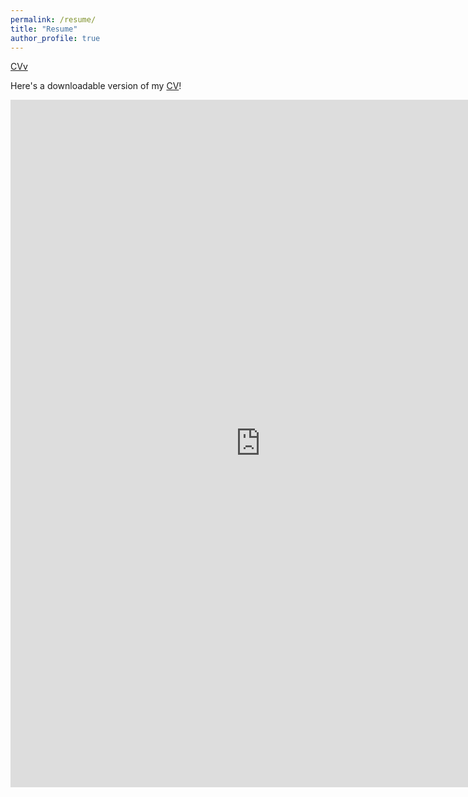 ```yaml
---
permalink: /resume/
title: "Resume"
author_profile: true
---
```



[CVv](https://github.com/abhishek-jana/abhishek-jana.github.io/blob/master/Abhishek_Jana_resume.pdf)

<p>Here's a downloadable version of my <a href="Abhishek_Jana_resume.pdf">CV</a>!</p>
<embed src= "https://github.com/abhishek-jana/abhishek-jana.github.io/blob/master/Abhishek_Jana_resume.pdf" width= "800" height= "1100">

